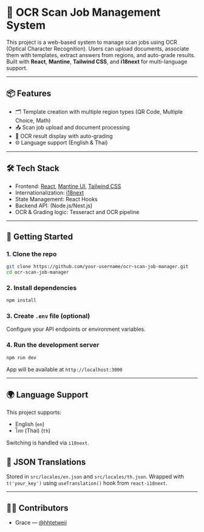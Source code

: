 # 🧾 OCR Scan Job Management System

This project is a web-based system to manage scan jobs using OCR (Optical Character Recognition). Users can upload documents, associate them with templates, extract answers from regions, and auto-grade results. Built with **React**, **Mantine**, **Tailwind CSS**, and **i18next** for multi-language support.

---

## 📦 Features

- 🗂 Template creation with multiple region types (QR Code, Multiple Choice, Math)
- 📤 Scan job upload and document processing
- 🔎 OCR result display with auto-grading
- 🌐 Language support (English & Thai)

---

## 🛠 Tech Stack

- Frontend: [React](https://reactjs.org/), [Mantine UI](https://mantine.dev/), [Tailwind CSS](https://tailwindcss.com/)
- Internationalization: [i18next](https://react.i18next.com/)
- State Management: React Hooks
- Backend API: (Node.js/Nest.js)
- OCR & Grading logic: Tesseract and OCR pipeline

---

## 🚀 Getting Started

### 1. Clone the repo

```bash
git clone https://github.com/your-username/ocr-scan-job-manager.git
cd ocr-scan-job-manager
```

### 2. Install dependencies

```bash
npm install
```

### 3. Create `.env` file (optional)

Configure your API endpoints or environment variables.

### 4. Run the development server

```bash
npm run dev
```

App will be available at `http://localhost:3000`

---

## 🌍 Language Support

This project supports:
- English (`en`)
- ไทย (Thai) (`th`)

Switching is handled via `i18next`.

## 📄 JSON Translations

Stored in `src/locales/en.json` and `src/locales/th.json`. Wrapped with `t('your_key')` using `useTranslation()` hook from `react-i18next`.

---

## 🧑‍💻 Contributors

- Grace — [@hhtetweii](https://github.com/hhtetwei)
